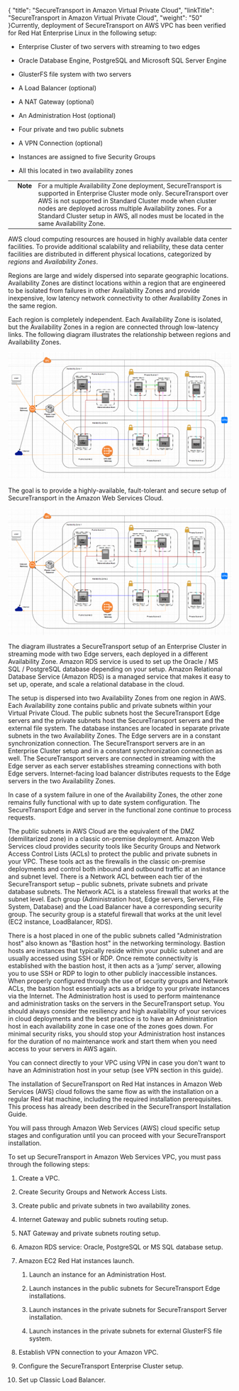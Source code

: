 {
    "title": "SecureTransport in Amazon Virtual Private Cloud",
    "linkTitle": "SecureTransport in Amazon Virtual Private Cloud",
    "weight": "50"
}Currently, deployment of SecureTransport on AWS VPC has been verified for Red Hat Enterprise Linux in the following setup:



-   Enterprise Cluster of two servers with streaming to two edges

-   Oracle Database Engine, PostgreSQL and Microsoft SQL Server Engine

-   GlusterFS file system with two servers

-   A Load Balancer (optional)

-   A NAT Gateway (optional)

-   An Administration Host (optional)

-   Four private and two public subnets

-   A VPN Connection (optional)

-   Instances are assigned to five Security Groups

-   All this located in two availability zones



<table cellpadding="0" cellspacing="0">
   <col/>
   <col/>
   <col/>
      <tr>
         <td valign="top">         </td>
         <td valign="top"><span><b>Note</b></span>
         </td>
         <td data-mc-autonum="&lt;b&gt;Note&lt;/b&gt;" valign="top">For a multiple Availability Zone deployment, <span>SecureTransport</span> is supported in Enterprise Cluster mode only. <span>SecureTransport</span> over AWS is not supported in Standard Cluster mode when cluster nodes are deployed across multiple Availability zones. For a Standard Cluster setup in AWS, all nodes must be located in the same Availability Zone.         </td>
      </tr>
</table>



AWS cloud computing resources are housed in highly available data center facilities. To provide additional scalability and reliability, these data center facilities are distributed in different physical locations, categorized by *regions* and *Availability Zones*.



Regions are large and widely dispersed into separate geographic locations. Availability Zones are distinct locations within a region that are engineered to be isolated from failures in other Availability Zones and provide inexpensive, low latency network connectivity to other Availability Zones in the same region.



Each region is completely independent. Each Availability Zone is isolated, but the Availability Zones in a region are connected through low-latency links. The following diagram illustrates the relationship between regions and Availability Zones.



![](scheme3.PNG)



The goal is to provide a highly-available, fault-tolerant and secure setup of SecureTransport in the Amazon Web Services Cloud.



![](scheme3.PNG)



The diagram illustrates a SecureTransport setup of an Enterprise Cluster in streaming mode with two Edge servers, each deployed in a different Availability Zone. Amazon RDS service is used to set up the Oracle / MS SQL / PostgreSQL database depending on your setup. Amazon Relational Database Service (Amazon RDS) is a managed service that makes it easy to set up, operate, and scale a relational database in the cloud.



The setup is dispersed into two Availability Zones from one region in AWS. Each Availability zone contains public and private subnets within your Virtual Private Cloud. The public subnets host the SecureTransport Edge servers and the private subnets host the SecureTransport servers and the external file system. The database instances are located in separate private subnets in the two Availability Zones. The Edge servers are in a constant synchronization connection. The SecureTransport servers are in an Enterprise Cluster setup and in a constant synchronization connection as well. The SecureTransport servers are connected in streaming with the Edge server as each server establishes streaming connections with both Edge servers. Internet-facing load balancer distributes requests to the Edge servers in the two Availability Zones.



In case of a system failure in one of the Availability Zones, the other zone remains fully functional with up to date system configuration. The SecureTransport Edge and server in the functional zone continue to process requests.



The public subnets in AWS Cloud are the equivalent of the DMZ (demilitarized zone) in a classic on-premise deployment. Amazon Web Services cloud provides security tools like Security Groups and Network Access Control Lists (ACLs) to protect the public and private subnets in your VPC. These tools act as the firewalls in the classic on-premise deployments and control both inbound and outbound traffic at an instance and subnet level. There is a Network ACL between each tier of the SecureTransport setup – public subnets, private subnets and private database subnets. The Network ACL is a stateless firewall that works at the subnet level. Each group (Administration host, Edge servers, Servers, File System, Database) and the Load Balancer have a corresponding security group. The security group is a stateful firewall that works at the unit level (EC2 instance, LoadBalancer, RDS).



There is a host placed in one of the public subnets called "Administration host" also known as "Bastion host" in the networking terminology. Bastion hosts are instances that typically reside within your public subnet and are usually accessed using SSH or RDP. Once remote connectivity is established with the bastion host, it then acts as a ‘jump’ server, allowing you to use SSH or RDP to login to other publicly inaccessible instances. When properly configured through the use of security groups and Network ACLs, the bastion host essentially acts as a bridge to your private instances via the Internet. The Administration host is used to perform maintenance and administration tasks on the servers in the SecureTransport setup. You should always consider the resiliency and high availability of your services in cloud deployments and the best practice is to have an Administration host in each availability zone in case one of the zones goes down. For minimal security risks, you should stop your Administration host instances for the duration of no maintenance work and start them when you need access to your servers in AWS again.



You can connect directly to your VPC using VPN in case you don't want to have an Administration host in your setup (see VPN section in this guide).



The installation of SecureTransport on Red Hat instances in Amazon Web Services (AWS) cloud follows the same flow as with the installation on a regular Red Hat machine, including the required installation prerequisites. This process has already been described in the SecureTransport Installation Guide.



You will pass through Amazon Web Services (AWS) cloud specific setup stages and configuration until you can proceed with your SecureTransport installation.



To set up SecureTransport in Amazon Web Services VPC, you must pass through the following steps:



1.  Create a VPC.

2.  Create Security Groups and Network Access Lists.

3.  Create public and private subnets in two availability zones.

4.  Internet Gateway and public subnets routing setup.

5.  NAT Gateway and private subnets routing setup.

6.  Amazon RDS service: Oracle, PostgreSQL or MS SQL database setup.

7.  Amazon EC2 Red Hat instances launch.

    1.  Launch an instance for an Administration Host.

    2.  Launch instances in the public subnets for SecureTransport Edge installations.

    3.  Launch instances in the private subnets for SecureTransport Server installation.

    4.  Launch instances in the private subnets for external GlusterFS file system.

8.  Establish VPN connection to your Amazon VPC.

9.  Configure the SecureTransport Enterprise Cluster setup.

10. Set up Classic Load Balancer.



  

